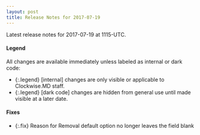 ```yaml
---
layout: post
title: Release Notes for 2017-07-19
---
```


Latest release notes for 2017-07-19 at 1115-UTC.

<div class='legend' markdown='1'>

#### Legend

All changes are available immediately unless labeled as internal or dark code:

- {:.legend} [internal] changes are only visible or applicable to Clockwise.MD staff.
- {:.legend} [dark code] changes are hidden from general use until made visible at a later date.

</div>


<div class='fixes' markdown='1'>

#### Fixes

- {:.fix} Reason for Removal default option no longer leaves the field blank

</div>
